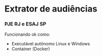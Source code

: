 # Extrator de audiências

### PJE RJ e ESAJ SP

Funcionando ok como:

- Executável autônomo Linux e Windows
- Container (Docker)
